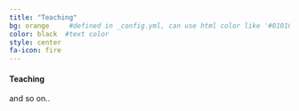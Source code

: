 ```yaml
---
title: "Teaching"
bg: orange     #defined in _config.yml, can use html color like '#010101'
color: black  #text color
style: center
fa-icon: fire
---
```


#### Teaching
and so on..
